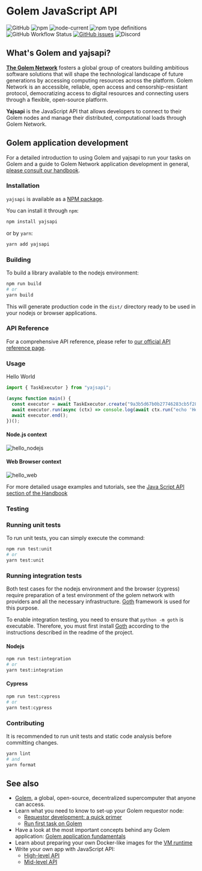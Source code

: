 # Golem JavaScript API

![GitHub](https://img.shields.io/github/license/golemfactory/yajsapi)
![npm](https://img.shields.io/npm/v/yajsapi) 
![node-current](https://img.shields.io/node/v/yajsapi)
![npm type definitions](https://img.shields.io/npm/types/yajsapi)
![GitHub Workflow Status](https://img.shields.io/github/actions/workflow/status/golemfactory/yajsapi/goth.yml)
[![GitHub issues](https://img.shields.io/github/issues/golemfactory/yajsapi)](https://github.com/golemfactory/yajsapi/issues)
![Discord](https://img.shields.io/discord/684703559954333727?style=flat&logo=discord)

## What's Golem and yajsapi?

**[The Golem Network](https://golem.network)** fosters a global group of creators building ambitious software solutions that will shape the technological landscape of future generations by accessing computing resources across the platform. Golem Network is an accessible, reliable, open access and censorship-resistant protocol, democratizing access to digital resources and connecting users through a flexible, open-source platform.

**Yajsapi** is the JavaScript API that allows developers to connect to their Golem nodes and manage their distributed, computational loads through Golem Network.

## Golem application development

For a detailed introduction to using Golem and yajsapi to run your tasks on Golem and a guide to Golem Network application development in general, [please consult our handbook](https://handbook.golem.network/requestor-tutorials/flash-tutorial-of-requestor-development).

### Installation

`yajsapi` is available as a [NPM package](https://www.npmjs.com/package/yajsapi/).

You can install it through `npm`:

```bash
npm install yajsapi
```
or by `yarn`:

```bash
yarn add yajsapi
```

### Building

To build a library available to the nodejs environment:

```bash
npm run build
# or
yarn build
```

This will generate production code in the `dist/` directory ready to be used in your nodejs or browser applications.


### API Reference

For a comprehensive API reference, please refer to [our official API reference page](https://handbook.golem.network/yajsapi/docs).

### Usage

Hello World

```javascript
import { TaskExecutor } from "yajsapi";

(async function main() {
  const executor = await TaskExecutor.create("9a3b5d67b0b27746283cb5f287c13eab1beaa12d92a9f536b747c7ae");
  await executor.run(async (ctx) => console.log(await ctx.run("echo 'Hello World'")).stdout);
  await executor.end();
})();
```

#### Node.js context
![hello_nodejs](https://user-images.githubusercontent.com/26308335/224720742-1ca115e2-e207-41a7-9537-ffa4ece11406.gif)

#### Web Browser context
![hello_web](https://user-images.githubusercontent.com/26308335/217530424-a1dd4487-f95f-43e6-a91b-7106b6f30802.gif)

For more detailed usage examples and tutorials, see the [Java Script API section of the Handbook](https://handbook.golem.network/yajsapi/)

### Testing

### Running unit tests

To run unit tests, you can simply execute the command:

```bash
npm run test:unit
# or
yarn test:unit
```

### Running integration tests

Both test cases for the nodejs environment and the browser (cypress) require preparation of a test environment of the golem network with providers and all the necessary infrastructure. [Goth](https://github.com/golemfactory/goth) framework is used for this purpose.

To enable integration testing, you need to ensure that `python -m goth` is executable. Therefore, you must first install [Goth](https://github.com/golemfactory/goth) according to the instructions described in the readme of the project.

#### Nodejs

```bash
npm run test:integration
# or
yarn test:integration
```

#### Cypress

```bash
npm run test:cypress
# or
yarn test:cypress
```

### Contributing

It is recommended to run unit tests and static code analysis before committing changes.

```bash
yarn lint
# and
yarn format
```

## See also

* [Golem](https://golem.network), a global, open-source, decentralized supercomputer that anyone can access.
* Learn what you need to know to set-up your Golem requestor node:
    * [Requestor development: a quick primer](https://handbook.golem.network/requestor-tutorials/flash-tutorial-of-requestor-development)
    * [Run first task on Golem](https://handbook.golem.network/requestor-tutorials/flash-tutorial-of-requestor-development/run-first-task-on-golem)
* Have a look at the most important concepts behind any Golem application: [Golem application fundamentals](https://handbook.golem.network/requestor-tutorials/golem-application-fundamentals)
* Learn about preparing your own Docker-like images for the [VM runtime](https://handbook.golem.network/requestor-tutorials/vm-runtime)
* Write your own app with JavaScript API:
    * [High-level API](https://handbook.golem.network/todo1)
    * [Mid-level API](https://handbook.golem.network/todo2)

